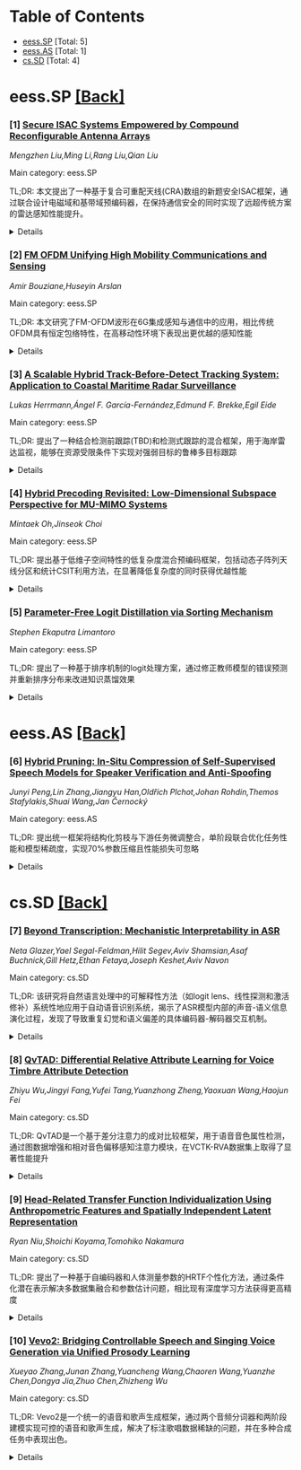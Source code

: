 <div id=toc></div>

# Table of Contents

- [eess.SP](#eess.SP) [Total: 5]
- [eess.AS](#eess.AS) [Total: 1]
- [cs.SD](#cs.SD) [Total: 4]


<div id='eess.SP'></div>

# eess.SP [[Back]](#toc)

### [1] [Secure ISAC Systems Empowered by Compound Reconfigurable Antenna Arrays](https://arxiv.org/abs/2508.16055)
*Mengzhen Liu,Ming Li,Rang Liu,Qian Liu*

Main category: eess.SP

TL;DR: 本文提出了一种基于复合可重配天线(CRA)数组的新题安全ISAC框架，通过联合设计电磁域和基带域预编码器，在保持通信安全的同时实现了远超传统方案的雷达感知性能提升。


<details>
  <summary>Details</summary>
Motivation: 在ISAC系统中，双功能信号在雷达感知过程中容易暴露机密通信信息，尤其当感知目标本身作为侦听者时。传统基带域安全方案受限于空间分辨率不足和空间相关频道的影响。

Method: 提出基于CRA数组的新题安全ISAC框架，建立包含虚拟角域、空间域和去极化效应的综合频道模型，并形成MINLP优化问题。设计了基于FP、MM、SOCP和罚法的迭代分解算法来联合设计电磁域和基带域预编码器。

Result: 模拟结果显示，CRA数组结构与联合设计方案在安全ISAC系统中实现了显著性能提升，雷达感知收益远超传统放射方案达12dB，同时保持了稳健的通信安全性。

Conclusion: 通过联合利用电磁域的额外自由度，本文提出的方案为安全ISAC系统设计带来了重大改进，显著提升了感知性能和通信安全性。

Abstract: In integrated sensing and communication (ISAC) systems, the use of
dual-functional signals inherently exposes confidential communication
information during radar sensing, particularly when the sensing target itself
acts as an eavesdropper. Conventional physical-layer security solutions rely on
directional beamforming or artificial noise injection implemented via signal
processing in the baseband (BB) domain. However, these BB-domain approaches are
constrained by insufficient spatial resolution and the adverse effects of
spatially correlated channels. To overcome these limitations, this paper
proposes a novel secure ISAC framework empowered by compound reconfigurable
antenna (CRA) arrays, which offer simultaneous reconfigurability of radiation
patterns and polarization states in the electromagnetic (EM) domain.
Specifically, we develop a comprehensive channel model incorporating virtual
angular domain, spatial domain, and depolarization effects, and formulate a
mixed-integer nonlinear programming (MINLP) problem to jointly design EM-domain
and BB-domain precoders and combiners. To efficiently solve this complex
optimization problem, we propose an iterative decomposition-based algorithm
leveraging fractional programming (FP), majorization-minimization (MM),
second-order cone programming (SOCP), and penalty methods. Extensive simulation
results demonstrate that the CRA array architecture with proposed joint EM-and
BB-domain design achieves significant performance improvements in secure ISAC
systems. In particular, radar sensing gains of up to 12dB are observed over
conventional beamforming, while robust communication security is maintained.
These results highlight the considerable benefits attainable by jointly
leveraging additional degrees of freedom (DoFs) in the EM domain for secure
ISAC system design.

</details>


### [2] [FM OFDM Unifying High Mobility Communications and Sensing](https://arxiv.org/abs/2508.16107)
*Amir Bouziane,Huseyin Arslan*

Main category: eess.SP

TL;DR: 本文研究了FM-OFDM波形在6G集成感知与通信中的应用，相比传统OFDM具有恒定包络特性，在高移动性环境下表现出更优越的感知性能


<details>
  <summary>Details</summary>
Motivation: 6G系统需要同时支持高速数据传输和精确环境感知，但传统OFDM的高峰均功率比(PAPR)在高频段带来挑战，需要寻找更适合的波形方案

Method: 提出频率调制正交频分复用(FM-OFDM)波形，推导其在时变多径信道中的输入输出关系，分析载波间干扰、多普勒效应和有效信道增益

Result: 仿真显示FM-OFDM在距离和速度估计精度上优于传统CP-OFDM和CE-OFDM，特别是在高信噪比和高移动性条件下

Conclusion: FM-OFDM适合作为6G高频段ISAC应用的统一波形，能够有效应对高移动性双弥散信道条件

Abstract: Integrated Sensing and Communication (ISAC) is foundational to future sixth
generation (6G) systems, demanding waveform co-design that supports both high
throughput data transmission and accurate environmental perception. While
Orthogonal Frequency Division Multiplexing (OFDM) offers flexibility and
backward compatibility, its high Peak to Average Power Ratio (PAPR) poses
significant challenges at higher frequency bands. To address this, we
investigate Frequency Modulated Orthogonal Frequency Division Multiplexing (FM
OFDM) a constant envelope waveform that facilitates robust joint sensing and
communication under highly mobile, doubly dispersive channel conditions. We
derive a comprehensive input output relationship for FM OFDM in time varying
multipath channels, including analytical expressions for Inter Carrier
Interference (ICI), Doppler effects, and effective channel gains. Extensive
simulations comparing FM OFDM with conventional Cyclic Prefix Orthogonal
Frequency Division Multiplexing (CP OFDM) and Constant Envelope Orthogonal
Frequency Division Multiplexing (CE OFDM) demonstrate superior range and
velocity estimation accuracy of FM-OFDM, particularly at high Signal to Noise
Ratios (SNRs) and under high mobility, highlighting its suitability as a
unified waveform for high frequency ISAC applications in 6G.

</details>


### [3] [A Scalable Hybrid Track-Before-Detect Tracking System: Application to Coastal Maritime Radar Surveillance](https://arxiv.org/abs/2508.16169)
*Lukas Herrmann,Ángel F. García-Fernández,Edmund F. Brekke,Egil Eide*

Main category: eess.SP

TL;DR: 提出了一种结合检测前跟踪(TBD)和检测式跟踪的混合框架，用于海岸雷达监视，能够在资源受限条件下实现对强弱目标的鲁棒多目标跟踪


<details>
  <summary>Details</summary>
Motivation: 尽管检测前跟踪方法有理论优势，但由于计算复杂性和可扩展性限制，在实际多目标跟踪应用中很少使用。需要开发可扩展的混合跟踪框架来解决这一问题

Method: 结合IE-PHPMHT TBD模块和传统PMBM点跟踪器。处理原始雷达数据包括地杂波抑制、单元检测和聚类特征提取。高阈值检测用于强目标跟踪，低阈值检测用于TBD模块的自适应新生，实现对弱目标的早期起始和持续跟踪

Result: 使用挪威特隆赫姆峡湾的真实X波段雷达数据进行验证，在资源约束下的大观测区域中展示了鲁棒的多目标跟踪性能

Conclusion: 该方法适用于复杂海上环境中的作战部署，支持海岸监视和自主性需求，证明了在真实场景中的有效性和实用性

Abstract: Despite their theoretical advantages, track-before-detect (TBD) methods
remain largely absent from real-world multi-target tracking applications due to
their computational complexity and limited scalability. This paper presents a
scalable hybrid tracking framework that combines a TBD multi-target tracking
algorithm with a detection-based multi-target tracking algorithm for coastal
radar surveillance. In particular, the approach uses an integrated existence
Poisson histogram-probabilistic multi-hypothesis tracking (IE-PHPMHT)-based TBD
module with a conventional Poisson multi-Bernoulli Mixture (PMBM) point
tracker. The system processes raw radar data through land clutter suppression,
cell-wise detection, and clustering-based feature extraction. High-threshold
detections are used to track strong targets via the point tracker, while
low-threshold detections are employed for adaptive birth in the TBD module,
enabling early initiation and sustained tracking of weak or ambiguous targets.
Validated using real X-band radar data from the Trondheim Fjord, Norway, the
approach demonstrates robust multi-target tracking performance in a full-scale
application with a large observation area under resource constraints,
highlighting its suitability for operational deployment in complex maritime
environments needed for coastal surveillance and to support autonomy.

</details>


### [4] [Hybrid Precoding Revisited: Low-Dimensional Subspace Perspective for MU-MIMO Systems](https://arxiv.org/abs/2508.16218)
*Mintaek Oh,Jinseok Choi*

Main category: eess.SP

TL;DR: 提出基于低维子空间特性的低复杂度混合预编码框架，包括动态子阵列天线分区和统计CSIT利用方法，在显著降低复杂度的同时获得优越性能


<details>
  <summary>Details</summary>
Motivation: 多用户MIMO系统中传统混合预编码方法复杂度高，需要开发低复杂度解决方案来平衡性能和计算效率

Method: 利用低维子空间特性识别无约束最优RF预编码器，采用降复杂度预编码方法优化混合预编码器，扩展动态子阵列天线分区和统计CSIT方法

Result: 仿真验证所提算法在显著降低复杂度的同时，相比现有方法实现了优越的性能表现

Conclusion: 提出的低复杂度混合预编码框架有效解决了多用户MIMO系统的复杂度问题，同时保持了良好的性能

Abstract: This letter presents a low-complexity hybrid precoding framework for
multiuser multiple-input multiple-output (MIMO) systems by leveraging a
low-dimensional subspace property. Under the low-dimensional subspace
perspective, we first identify an unconstrained optimal radio-frequency (RF)
precoder. We then optimize a hybrid precoder via a reduced-complexity precoding
method. We further extend the proposed framework to (i) a dynamic-subarray
antenna partitioning algorithm that adaptively allocates subsets of antennas
associated with RF chains, and (ii) a channel covariance-based approach to
exploit statistical channel state information at a transmitter (CSIT), ensuring
robustness with partial CSIT. Simulations validate that our proposed algorithms
achieve superior performance while significantly reducing complexity compared
to existing methods.

</details>


### [5] [Parameter-Free Logit Distillation via Sorting Mechanism](https://arxiv.org/abs/2508.16544)
*Stephen Ekaputra Limantoro*

Main category: eess.SP

TL;DR: 提出了一种基于排序机制的logit处理方案，通过修正教师模型的错误预测并重新排序分布来改进知识蒸馏效果


<details>
  <summary>Details</summary>
Motivation: 现有知识蒸馏方法通常直接使用教师模型的原始分布，忽略了错误预测的潜在影响，这与通过交叉熵损失进行硬标签学习的动机相矛盾，可能导致某些样本的知识蒸馏效果不佳

Method: 提出了一种新颖的logit处理方案，通过排序机制实现两个目标：1）基于标签修正教师模型的错误预测；2）根据优先级排名自然重新排序分布。该方法可作为即插即用的预处理模块应用于现有的基于logit的知识蒸馏方法

Result: 在CIFAR-100和ImageNet数据集上的大量实验证明了该方法的有效性

Conclusion: 所提出的排序机制是一种有效的logit预处理方法，能够显著提升知识蒸馏的性能，且易于集成到现有方法中

Abstract: Knowledge distillation (KD) aims to distill the knowledge from the teacher
(larger) to the student (smaller) model via soft-label for the efficient neural
network. In general, the performance of a model is determined by accuracy,
which is measured with labels. However, existing KD approaches usually use the
teacher with its original distribution, neglecting the potential of incorrect
prediction. This may contradict the motivation of hard-label learning through
cross-entropy loss, which may lead to sub-optimal knowledge distillation on
certain samples. To address this issue, we propose a novel logit processing
scheme via a sorting mechanism. Specifically, our method has a two-fold goal:
(1) fixing the incorrect prediction of the teacher based on the labels and (2)
reordering the distribution in a natural way according to priority rank at
once. As an easy-to-use, plug-and-play pre-processing, our sort method can be
effectively applied to existing logit-based KD methods. Extensive experiments
on the CIFAR-100 and ImageNet datasets demonstrate the effectiveness of our
method.

</details>


<div id='eess.AS'></div>

# eess.AS [[Back]](#toc)

### [6] [Hybrid Pruning: In-Situ Compression of Self-Supervised Speech Models for Speaker Verification and Anti-Spoofing](https://arxiv.org/abs/2508.16232)
*Junyi Peng,Lin Zhang,Jiangyu Han,Oldřich Plchot,Johan Rohdin,Themos Stafylakis,Shuai Wang,Jan Černocký*

Main category: eess.AS

TL;DR: 提出统一框架将结构化剪枝与下游任务微调整合，单阶段联合优化任务性能和模型稀疏度，实现70%参数压缩且性能损失可忽略


<details>
  <summary>Details</summary>
Motivation: 现有大规模自监督语音模型参数量大难以部署，传统结构化剪枝方法与任务微调分离，无法为不同下游任务创建最优压缩架构

Method: 统一框架将结构化剪枝集成到下游微调过程中，单阶段联合优化任务性能和模型稀疏度，无需复杂多阶段流程和知识蒸馏

Result: 在Vox1数据集上实现70%参数压缩，错误率分别为0.7%、0.8%和1.6%；在低资源场景下泛化能力提升，ASVspoof5上达到3.7% EER的SOTA性能

Conclusion: 该方法能有效压缩模型规模同时保持性能，特别适合资源受限设备部署，在低资源场景表现优异

Abstract: Although large-scale self-supervised learning (SSL) models like WavLM have
achieved state-of-the-art performance in speech processing, their significant
size impedes deployment on resource-constrained devices. While structured
pruning is a key technique for model compression, existing methods typically
separate it from task-specific fine-tuning. This multi-stage approach struggles
to create optimal architectures tailored for diverse downstream tasks. In this
work, we introduce a unified framework that integrates structured pruning into
the downstream fine-tuning process. Our framework unifies these steps, jointly
optimizing for task performance and model sparsity in a single stage. This
allows the model to learn a compressed architecture specifically for the end
task, eliminating the need for complex multi-stage pipelines and knowledge
distillation. Our pruned models achieve up to a 70\% parameter reduction with
negligible performance degradation on large-scale datasets, achieving equal
error rates of 0.7\%, 0.8\%, and 1.6\% on Vox1-O, -E, and -H, respectively.
Furthermore, our approach demonstrates improved generalization in low-resource
scenarios, reducing overfitting and achieving a state-of-the-art 3.7\% EER on
ASVspoof5.

</details>


<div id='cs.SD'></div>

# cs.SD [[Back]](#toc)

### [7] [Beyond Transcription: Mechanistic Interpretability in ASR](https://arxiv.org/abs/2508.15882)
*Neta Glazer,Yael Segal-Feldman,Hilit Segev,Aviv Shamsian,Asaf Buchnick,Gill Hetz,Ethan Fetaya,Joseph Keshet,Aviv Navon*

Main category: cs.SD

TL;DR: 该研究将自然语言处理中的可解释性方法（如logit lens、线性探测和激活修补）系统性地应用于自动语音识别系统，揭示了ASR模型内部的声音-语义信息演化过程，发现了导致重复幻觉和语义偏差的具体编码器-解码器交互机制。


<details>
  <summary>Details</summary>
Motivation: 尽管可解释性方法在大型语言模型中已得到广泛应用，但在自动语音识别领域仍未被充分探索。研究者希望将这些技术应用于ASR系统，以提升系统性能和可解释性，揭示模型内部的信息处理机制。

Method: 研究采用了三种成熟的可解释性方法：logit lens（观察中间层输出）、线性探测（训练分类器分析表示）和激活修补（干预特定激活以分析因果影响），系统地分析ASR系统中各层的声音和语义信息演化。

Result: 实验发现了ASR系统内部以前未知的动态机制，包括导致重复幻觉的具体编码器-解码器交互，以及在深层声音表示中编码的语义偏差。这些发现揭示了ASR模型处理信息的详细过程。

Conclusion: 研究表明将可解释性技术扩展到语音识别领域具有重要价值，为未来提升模型透明度和鲁棒性的研究开辟了有前景的方向，有助于更好地理解和改进ASR系统。

Abstract: Interpretability methods have recently gained significant attention,
particularly in the context of large language models, enabling insights into
linguistic representations, error detection, and model behaviors such as
hallucinations and repetitions. However, these techniques remain underexplored
in automatic speech recognition (ASR), despite their potential to advance both
the performance and interpretability of ASR systems. In this work, we adapt and
systematically apply established interpretability methods such as logit lens,
linear probing, and activation patching, to examine how acoustic and semantic
information evolves across layers in ASR systems. Our experiments reveal
previously unknown internal dynamics, including specific encoder-decoder
interactions responsible for repetition hallucinations and semantic biases
encoded deep within acoustic representations. These insights demonstrate the
benefits of extending and applying interpretability techniques to speech
recognition, opening promising directions for future research on improving
model transparency and robustness.

</details>


### [8] [QvTAD: Differential Relative Attribute Learning for Voice Timbre Attribute Detection](https://arxiv.org/abs/2508.15931)
*Zhiyu Wu,Jingyi Fang,Yufei Tang,Yuanzhong Zheng,Yaoxuan Wang,Haojun Fei*

Main category: cs.SD

TL;DR: QvTAD是一个基于差分注意力的成对比较框架，用于语音音色属性检测，通过图数据增强和相对音色偏移感知注意力模块，在VCTK-RVA数据集上取得了显著性能提升


<details>
  <summary>Details</summary>
Motivation: 语音音色属性检测面临描述词主观性和数据集标签不平衡的挑战，需要新的方法来增强感知音色属性的建模能力

Method: 提出基于有向无环图和并查集技术的图数据增强策略，构建相对音色偏移感知差分注意力模块，使用预训练FACodec的说话人嵌入

Result: 在VCTK-RVA基准测试中，QvTAD在多个音色描述词上取得显著改进，特别是在跨说话人泛化场景中表现突出

Conclusion: QvTAD框架通过差分注意力和数据增强技术有效解决了音色属性检测中的标签不平衡问题，提升了模型的感知建模能力

Abstract: Voice Timbre Attribute Detection (vTAD) plays a pivotal role in fine-grained
timbre modeling for speech generation tasks. However, it remains challenging
due to the inherently subjective nature of timbre descriptors and the severe
label imbalance in existing datasets. In this work, we present QvTAD, a novel
pairwise comparison framework based on differential attention, designed to
enhance the modeling of perceptual timbre attributes. To address the label
imbalance in the VCTK-RVA dataset, we introduce a graph-based data augmentation
strategy that constructs a Directed Acyclic Graph and employs Disjoint-Set
Union techniques to automatically mine unobserved utterance pairs with valid
attribute comparisons. Our framework leverages speaker embeddings from a
pretrained FACodec, and incorporates a Relative Timbre Shift-Aware Differential
Attention module. This module explicitly models attribute-specific contrasts
between paired utterances via differential denoising and contrast amplification
mechanisms. Experimental results on the VCTK-RVA benchmark demonstrate that
QvTAD achieves substantial improvements across multiple timbre descriptors,
with particularly notable gains in cross-speaker generalization scenarios.

</details>


### [9] [Head-Related Transfer Function Individualization Using Anthropometric Features and Spatially Independent Latent Representation](https://arxiv.org/abs/2508.16176)
*Ryan Niu,Shoichi Koyama,Tomohiko Nakamura*

Main category: cs.SD

TL;DR: 提出了一种基于自编码器和人体测量参数的HRTF个性化方法，通过条件化潜在表示解决多数据集融合和参数估计问题，相比现有深度学习方法获得更高精度


<details>
  <summary>Details</summary>
Motivation: 由于HRTF测量成本高昂，包含人体测量参数的数据集稀少，使得基于深度神经网络的HRTF个性化面临数据不足的挑战

Method: 使用基于声源位置条件化的自编码器获取HRTF幅度的潜在表示，从而能够融合不同测量位置的多数据集，并通过减少需要从人体参数估计的参数数量使网络训练可行

Result: 实验评估显示，与当前基于DNN的方法相比，所提方法实现了更高的估计精度

Conclusion: 该方法通过条件化潜在表示有效解决了HRTF个性化中的数据稀缺问题，为多数据集融合提供了可行方案

Abstract: A method for head-related transfer function (HRTF) individualization from the
subject's anthropometric parameters is proposed. Due to the high cost of
measurement, the number of subjects included in many HRTF datasets is limited,
and the number of those that include anthropometric parameters is even smaller.
Therefore, HRTF individualization based on deep neural networks (DNNs) is a
challenging task. We propose a HRTF individualization method using the latent
representation of HRTF magnitude obtained through an autoencoder conditioned on
sound source positions, which makes it possible to combine multiple HRTF
datasets with different measured source positions, and makes the network
training tractable by reducing the number of parameters to be estimated from
anthropometric parameters. Experimental evaluation shows that high estimation
accuracy is achieved by the proposed method, compared to current DNN-based
methods.

</details>


### [10] [Vevo2: Bridging Controllable Speech and Singing Voice Generation via Unified Prosody Learning](https://arxiv.org/abs/2508.16332)
*Xueyao Zhang,Junan Zhang,Yuancheng Wang,Chaoren Wang,Yuanzhe Chen,Dongya Jia,Zhuo Chen,Zhizheng Wu*

Main category: cs.SD

TL;DR: Vevo2是一个统一的语音和歌声生成框架，通过两个音频分词器和两阶段建模实现可控的语音和歌声生成，解决了标注歌唱数据稀缺的问题，并在多种合成任务中表现出色。


<details>
  <summary>Details</summary>
Motivation: 解决可控人声生成（特别是歌唱领域）的挑战，应对标注歌唱数据稀缺的问题，实现语音和歌声的统一建模和灵活控制。

Method: 引入两个音频分词器：无音乐符号的韵律分词器（捕获韵律和旋律）和低帧率内容-风格分词器（编码语言内容、韵律和风格）。采用自回归内容-风格建模阶段和流匹配声学建模阶段，提出显式和隐式韵律学习策略以及多目标后训练任务。

Result: 统一建模为语音和歌声生成带来互惠效益，在广泛的合成、转换和编辑任务中表现出强大的泛化能力和多功能性。

Conclusion: Vevo2框架成功实现了语音和歌声的统一可控生成，通过创新的分词器和建模策略解决了数据稀缺和灵活控制的问题，展现了优异的性能。

Abstract: Controllable human voice generation, particularly for expressive domains like
singing, remains a significant challenge. This paper introduces Vevo2, a
unified framework for controllable speech and singing voice generation. To
tackle issues like the scarcity of annotated singing data and to enable
flexible controllability, Vevo2 introduces two audio tokenizers: (1) a
music-notation-free prosody tokenizer that captures prosody and melody from
speech, singing, and even instrumental sounds, and (2) a low-frame-rate (12.5
Hz) content-style tokenizer that encodes linguistic content, prosody, and style
for both speech and singing, while enabling timbre disentanglement. Vevo2
consists of an auto-regressive (AR) content-style modeling stage, which aims to
enable controllability over text, prosody, and style, as well as a
flow-matching acoustic modeling stage that allows for timbre control.
Particularly, during pre-training of the AR model, we propose both explicit and
implicit prosody learning strategies to bridge speech and singing voice.
Moreover, to further enhance the AR model's ability to follow text and prosody,
we design a multi-objective post-training task that integrates both
intelligibility and prosody similarity alignment. Experimental results show
that the unified modeling in Vevo2 brings mutual benefits to both speech and
singing voice generation. Additionally, Vevo2's effectiveness across a wide
range of synthesis, conversion, and editing tasks for both speech and singing
further demonstrates its strong generalization ability and versatility. Audio
samples are are available at https://versasinger.github.io/.

</details>
